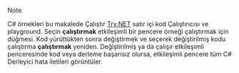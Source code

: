 
> [!NOTE]
> C# örnekleri bu makalede Çalıştır [Try.NET](https://try.dot.net) satır içi kod Çalıştırıcısı ve playground. Seçin **çalıştırmak** etkileşimli bir pencere örneği çalıştırmak için düğmesi. Kod yürüttükten sonra değiştirmek ve seçerek değiştirilmiş kodu çalıştırma **çalıştırmak** yeniden. Değiştirilmiş ya da çalışır etkileşimli penceresinde kod veya derleme başarısız olursa, etkileşimli pencere tüm C# Derleyici hata iletileri görüntüler.  
